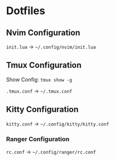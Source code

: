 # Dotfiles

## Nvim Configuration

`init.lua` -> `~/.config/nvim/init.lua`

## Tmux Configuration

Show Config: `tmux show -g`

`.tmux.conf` -> `~/.tmux.conf`

## Kitty Configuration

`kitty.conf` -> `~/.config/kitty/kitty.conf`

### Ranger Configuration

`rc.conf` -> `~/.config/ranger/rc.conf`

